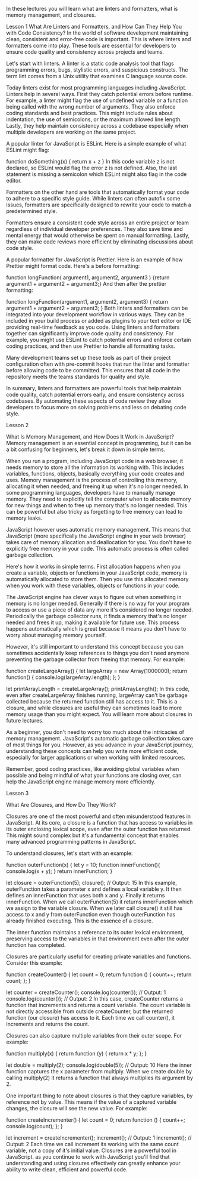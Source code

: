 <!-- @format -->

In these lectures you will learn what are linters and formatters, what is memory management, and closures.

Lesson 1
What Are Linters and Formatters, and How Can They Help You with Code Consistency?
In the world of software development maintaining clean, consistent and error-free code is important. This is where linters and formatters come into play. These tools are essential for developers to ensure code quality and consistency across projects and teams.

Let's start with linters. A linter is a static code analysis tool that flags programming errors, bugs, stylistic errors, and suspicious constructs. The term lint comes from a Unix utility that examines C language source code.

Today linters exist for most programming languages including JavaScript. Linters help in several ways. First they catch potential errors before runtime. For example, a linter might flag the use of undefined variable or a function being called with the wrong number of arguments. They also enforce coding standards and best practices. This might include rules about indentation, the use of semicolons, or the maximum allowed line length. Lastly, they help maintain consistency across a codebase especially when multiple developers are working on the same project.

A popular linter for JavaScript is ESLint. Here is a simple example of what ESLint might flag:

function doSomething(x) {
return x + z
}
In this code variable z is not declared, so ESLint would flag the error z is not defined. Also, the last statement is missing a semicolon which ESLint might also flag in the code editor.

Formatters on the other hand are tools that automatically format your code to adhere to a specific style guide. While linters can often autofix some issues, formatters are specifically designed to rewrite your code to match a predetermined style.

Formatters ensure a consistent code style across an entire project or team regardless of individual developer preferences. They also save time and mental energy that would otherwise be spent on manual formatting. Lastly, they can make code reviews more efficient by eliminating discussions about code style.

A popular formatter for JavaScript is Prettier. Here is an example of how Prettier might format code. Here's a before formatting:

function longFunction(
argument1,
argument2,
argument3
) {return argument1 + argument2 + argument3;}
And then after the prettier formatting:

function longFunction(argument1, argument2, argument3) {
return argument1 + argument2 + argument3;
}
Both linters and formatters can be integrated into your development workflow in various ways. They can be included in your build process or added as plugins to your text editor or IDE providing real-time feedback as you code. Using linters and formatters together can significantly improve code quality and consistency. For example, you might use ESLint to catch potential errors and enforce certain coding practices, and then use Prettier to handle all formatting tasks.

Many development teams set up these tools as part of their project configuration often with pre-commit hooks that run the linter and formatter before allowing code to be committed. This ensures that all code in the repository meets the teams standards for quality and style.

In summary, linters and formatters are powerful tools that help maintain code quality, catch potential errors early, and ensure consistency across codebases. By automating these aspects of code review they allow developers to focus more on solving problems and less on debating code style.

Lesson 2

What Is Memory Management, and How Does It Work in JavaScript?
Memory management is an essential concept in programming, but it can be a bit confusing for beginners, let's break it down in simple terms.

When you run a program, including JavaScript code in a web browser, it needs memory to store all the information its working with. This includes variables, functions, objects, basically everything your code creates and uses. Memory management is the process of controlling this memory, allocating it when needed, and freeing it up when it's no longer needed. In some programming languages, developers have to manually manage memory. They need to explicitly tell the computer when to allocate memory for new things and when to free up memory that's no longer needed. This can be powerful but also tricky as forgetting to free memory can lead to memory leaks.

JavaScript however uses automatic memory management. This means that JavaScript (more specifically the JavaScript engine in your web browser) takes care of memory allocation and deallocation for you. You don't have to explicitly free memory in your code. This automatic process is often called garbage collection.

Here's how it works in simple terms. First allocation happens when you create a variable, objects or functions in your JavaScript code, memory is automatically allocated to store them. Then you use this allocated memory when you work with these variables, objects or functions in your code.

The JavaScript engine has clever ways to figure out when something in memory is no longer needed. Generally if there is no way for your program to access or use a piece of data any more it's considered no longer needed. Periodically the garbage collector runs, it finds a memory that's no longer needed and frees it up, making it available for future use. This process happens automatically which is great because it means you don't have to worry about managing memory yourself.

However, it's still important to understand this concept because you can sometimes accidentally keep references to things you don't need anymore preventing the garbage collector from freeing that memory. For example:

function createLargeArray() {
let largeArray = new Array(1000000);
return function() {
console.log(largeArray.length);
};
}

let printArrayLength = createLargeArray();
printArrayLength();
In this code, even after createLargeArray finishes running, largeArray can't be garbage collected because the returned function still has access to it. This is a closure, and while closures are useful they can sometimes lead to more memory usage than you might expect. You will learn more about closures in future lectures.

As a beginner, you don't need to worry too much about the intricacies of memory management. JavaScript's automatic garbage collection takes care of most things for you. However, as you advance in your JavaScript journey, understanding these concepts can help you write more efficient code, especially for larger applications or when working with limited resources.

Remember, good coding practices, like avoiding global variables when possible and being mindful of what your functions are closing over, can help the JavaScript engine manage memory more efficiently.

Lesson 3

What Are Closures, and How Do They Work?

Closures are one of the most powerful and often misunderstood features in JavaScript. At its core, a closure is a function that has access to variables in its outer enclosing lexical scope, even after the outer function has returned. This might sound complex but it's a fundamental concept that enables many advanced programming patterns in JavaScript.

To understand closures, let's start with an example:

function outerFunction(x) {
let y = 10;
function innerFunction(){
console.log(x + y);
}
return innerFunction;
}

let closure = outerFunction(5);
closure(); // Output: 15
In this example, outerFunction takes a parameter x and defines a local variable y. It then defines an innerFunction that uses both x and y. Finally it returns innerFunction. When we call outerFunction(5) it returns innerFunction which we assign to the variable closure. When we later call closure() it still has access to x and y from outerFunction even though outerFunction has already finished executing. This is the essence of a closure.

The inner function maintains a reference to its outer lexical environment, preserving access to the variables in that environment even after the outer function has completed.

Closures are particularly useful for creating private variables and functions. Consider this example:

function createCounter() {
let count = 0;
return function () {
count++;
return count;
};
}

let counter = createCounter();
console.log(counter()); // Output: 1
console.log(counter()); // Output: 2
In this case, createCounter returns a function that increments and returns a count variable. The count variable is not directly accessible from outside createCounter, but the returned function (our closure) has access to it. Each time we call counter(), it increments and returns the count.

Closures can also capture multiple variables from their outer scope. For example:

function multiply(x) {
return function (y) {
return x \* y;
};
}

let double = multiply(2);
console.log(double(5)); // Output: 10
Here the inner function captures the x parameter from multiply. When we create double by calling multiply(2) it returns a function that always multiplies its argument by 2.

One important thing to note about closures is that they capture variables, by reference not by value. This means if the value of a captured variable changes, the closure will see the new value. For example:

function createIncrementer() {
let count = 0;
return function () {
count++;
console.log(count);
};
}

let increment = createIncrementer();
increment(); // Output: 1
increment(); // Output: 2
Each time we call increment its working with the same count variable, not a copy of it's initial value. Closures are a powerful tool in JavaScript. as you continue to work with JavaScript you'll find that understanding and using closures effectively can greatly enhance your ability to write clean, efficient and powerful code.

